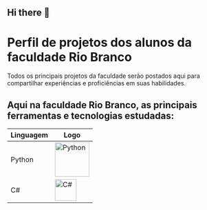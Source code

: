 ## Hi there 👋

# Perfil de projetos dos alunos da faculdade Rio Branco

Todos os principais projetos da faculdade serão postados aqui para compartilhar experiências e proficiências em suas habilidades.

## Aqui na faculdade Rio Branco, as principais ferramentas e tecnologias estudadas:

| Linguagem | Logo |
|------------|------|
| Python     | <img alt="Python" src="https://www.svgrepo.com/show/376344/python.svg" width="80px"/> |
| C#         | <img alt="C#" src="https://iconape.com/wp-content/png_logo_vector/c-sharp-c-logo.png" width="50px"/> |
